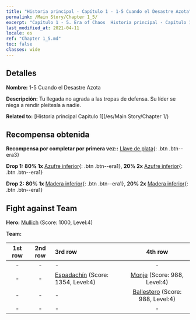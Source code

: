 ```yaml
---
title: "Historia principal - Capítulo 1 - 1-5 Cuando el Desastre Azota"
permalink: /Main Story/Chapter 1_5/
excerpt: "Capítulo 1 - 5. Era of Chaos  Historia principal - Capítulo 1_5. 1-5 Cuando el Desastre Azota"
last_modified_at: 2021-04-11
locale: es
ref: "Chapter 1_5.md"
toc: false
classes: wide
---
```


## Detalles

 **Nombre:** 1-5 Cuando el Desastre Azota

 **Descripción:** Tu llegada no agrada a las tropas de defensa. Su líder se niega a rendir pleitesía a nadie.

 **Related to:** [Historia principal Capítulo 1](/es/Main Story/Chapter 1/)

## Recompensa obtenida

 **Recompensa por completar por primera vez::** [Llave de plata](/es/Items/con_693/){: .btn .btn--era3}

 **Drop 1:** **80% 1x** [Azufre inferior](/es/Items/mat_3/){: .btn .btn--era1}, **20% 2x** [Azufre inferior](/es/Items/mat_3/){: .btn .btn--era1}

 **Drop 2:** **80% 1x** [Madera inferior](/es/Items/mat_1/){: .btn .btn--era1}, **20% 2x** [Madera inferior](/es/Items/mat_1/){: .btn .btn--era1}


## Fight against Team
 **Hero:** [Mullich](/es/heroes/Mullich/) (Score: 1000, Level:4)

 **Team:**


  | 1st row | 2nd row | 3rd row | 4th row |
  |:----:|:----:|:----|:----:|
  | - | - | - | - |
  | - | - | [Espadachín](/es/units/Swordsman/) (Score: 1354, Level:4)  | [Monje](/es/units/Monk/) (Score: 988, Level:4)  |
  | - | - | - | [Ballestero](/es/units/Marksman/) (Score: 988, Level:4)  |
  | - | - | - | - |


